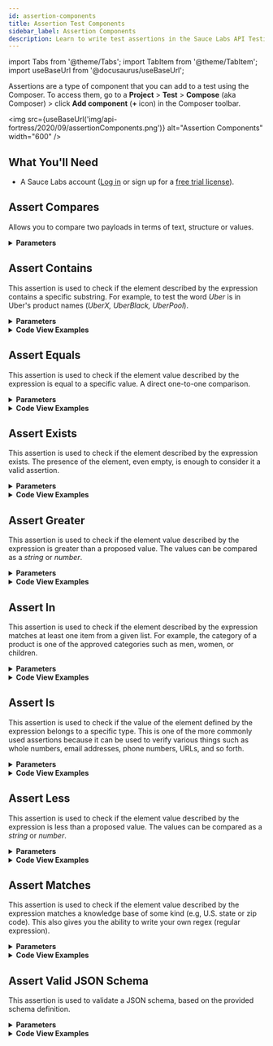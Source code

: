 ```yaml
---
id: assertion-components
title: Assertion Test Components
sidebar_label: Assertion Components
description: Learn to write test assertions in the Sauce Labs API Testing Composer.
---
```


import Tabs from '@theme/Tabs';
import TabItem from '@theme/TabItem';
import useBaseUrl from '@docusaurus/useBaseUrl';

Assertions are a type of component that you can add to a test using the Composer. To access them, go to a **Project** > **Test** > **Compose** (aka Composer) > click **Add component** (**+** icon) in the Composer toolbar.

<img src={useBaseUrl('img/api-fortress/2020/09/assertionComponents.png')} alt="Assertion Components" width="600" />

## What You'll Need
* A Sauce Labs account ([Log in](https://accounts.saucelabs.com/am/XUI/#login/) or sign up for a [free trial license](https://saucelabs.com/sign-up)).

## Assert Compares

Allows you to compare two payloads in terms of text, structure or values.

<details><summary><strong>Parameters</strong></summary>

| Field | Type/Value | Required |
| :--- | :--- | :--- |
| **Expression 1** | Expression | Yes |
| **Expression 2** | Expression | Yes |
| **Mode** | Text, values, structure | Yes |
| **Level** | error, warning | No |
| **Stop test if fails** | True, false | No |

* __Expression 1__: the first payload you want to compare. See [Expression](/api-testing/on-prem/reference/expression/) for more details.
* __Expression 2__: the second payload you want to compare.
* __Mode__: the comparator you wish to use.
    * **Text** compares the text of the two payloads as plain text
    * **values** compares the two payloads regardless the text layout
    * **structure** compares only the structure of the two payloads.
* __Level__: Specifies, when the assertion fails, whether it should be considered an **error** or just a **warning**.
* __Stop test if fails__: The test will be immediately stopped if the assertion fails.

:::note
A **warning** will not trigger alerts, such as email or text messages.
:::

<img src={useBaseUrl('img/api-fortress/2020/09/compares.jpg')} alt="Assertion Compares Pic"/>

</details>


## Assert Contains

This assertion is used to check if the element described by the expression contains a specific substring. For example, to test the word _Uber_ is in Uber's product names (_UberX, UberBlack, UberPool_).

<details><summary><strong>Parameters</strong></summary>

| Field | Type/Value | Required |
| :--- | :--- | :--- |
| Expression | Expression | Yes |
| Value | String | Yes |
| Mode | 'all' or 'one' | No |
| Level | 'error' or 'warning' | No |
| Modifier | 'not' | No |
| Execute if item exists | 'true' or 'false' | No |
| Stop test if fails | 'true' or 'false' | No |
| Comment | String | No |

* __Expression__: It's the path to the element we want to operate on (e.g.,`payload.ProductID`). See [Expression](/api-testing/on-prem/reference/expression/) for more details.
* __Value__: The value we want to compare the expression to.
* __Mode__: Specify if all the same elements in the payload should match the assertion (‘all’) or if only one element (‘one’) is enough.
* __Level__: Specifies, when the assertion fails, whether it should be considered an **error** or just a **warning**.
* __Modifier__: The assertion is considered verified if it does not pass.
* __Execute if item exists__: The assertion is evaluated only if the element exists. This is useful when the element does not always exist.
* __Stop test if fails__: The test will be immediately stopped if the assertion fails.
* __Comment__: Add comment messages in the form of a string data type.

:::note
A **warning** will not trigger alerts (such as email or text messages).
:::

</details>
<details><summary><strong>Code View Examples</strong></summary>

```html
<assert-contains expression=”data.url” value=”domain.com”/>
```

```html
<assert-contains expression=”data.id” value=”${id}”/>
```

</details>


## Assert Equals

This assertion is used to check if the element value described by the expression is equal to a specific value. A direct one-to-one comparison.

<details><summary><strong>Parameters</strong></summary>

| Field | Type/Value | Required |
| :--- | :--- | :--- |
| Expression | Expression | Yes |
| Value | String | Yes |
| Type | 'integer' or 'float' | No |
| Mode | 'all' or 'one' | No |
| Level | 'error' or 'warning' | No |
| Modifier | 'not' | No |
| Execute if item exists | 'true' or 'false' | No |
| Stop test if fails | 'true' or 'false' | No |
| Comment | String | No |

* __Expression__: It's the path to the element we want to operate on (e.g.,`payload.ProductID`). See [Expression](/api-testing/on-prem/reference/expression/) for more details.
* __Value__: The value we want to compare the expression to.
* __Type__: The data type of the value. This attribute is optional. If no type is defined the values will be compared as strings. If the type is set the values will evaluated with the chosen comparator (ex: ‘integer’ as a whole number, ‘float’ as a decimal number).
* __Mode__: Specify if all the same elements in the payload should match the assertion (‘all’) or if only one element (‘one’) is enough.
* __Level__: Specify if the assertion fails whether it should be considered an ‘error’ or just a ‘warning’.
* __Modifier__: The assertion is considered verified if it does not pass.
* __Execute if item exists__: The assertion is evaluated only if the element exists. This is useful when the element does not always exist.
* __Stop test if fails__: The test will be immediately stopped if the assertion fails.
* __Comment__: Add comment messages in the form of a string data type.

:::note
A **warning** will not trigger alerts (such as email or text messages).
:::

</details>
<details><summary><strong>Code View Examples</strong></summary>

```html
<assert-equals expression=”data.code” value=”500″/>
```

```html
<assert-equals expression=”data.code” value=”500″ type=”integer”/>
```

</details>


## Assert Exists

This assertion is used to check if the element described by the expression exists. The presence of the element, even empty, is enough to consider it a valid assertion.

<details><summary><strong>Parameters</strong></summary>

| Field | Type/Value | Required |
| :--- | :--- | :--- |
| Expression | Expression | Yes |
| Mode | 'all' or 'one' | No |
| Level | 'error' or 'warning' | No |
| Modifier | 'not' | No |
| Stop test if fails | 'true' or 'false' | No |
| Comment | String | No |

* __Expression__: It's the path to the element we want to operate on (e.g.,`payload.ProductID`). See [Expression](/api-testing/on-prem/reference/expression/) for more details.
* __Mode__: Specify if all the same elements in the payload should match the assertion (‘all’) or if only one element (‘one’) is enough.
* __Level__: Specify if the assertion fails whether it should be considered an ‘error’ or just a ‘warning’.
* __Modifier__: The assertion is considered verified if it does not pass.
* __Stop test if fails__: The test will be immediately stopped if the assertion fails.
* __Comment__: Add comment messages in the form of a string data type.

:::note
A **warning** will not trigger alerts (such as email or text messages).
:::

</details>
<details><summary><strong>Code View Examples</strong></summary>

```html
<assert-exists expression=”data.id”/>
```

</details>



## Assert Greater

This assertion is used to check if the element value described by the expression is greater than a proposed value. The values can be compared as a _string_ or _number_.

<details><summary><strong>Parameters</strong></summary>

| Field | Type/Value | Required |
| :--- | :--- | :--- |
| Expression | Expression | Yes |
| Value | String | Yes |
| Type | 'integer' or 'float' | No |
| Mode | 'all' or 'one' | No |
| Level | 'error' or 'warning' | No |
| Modifier | 'not' | No |
| Execute if item exists | 'true' or 'false' | No |
| Stop test if fails | 'true' or 'false' | No |
| Comment | String | No |

* __Expression__: It's the path to the element we want to operate on (e.g.,`payload.ProductID`). See [Expression](/api-testing/on-prem/reference/expression/) for more details.
* __Value__: The value we want to compare the expression to.
* __Type__: The data type of the value. This attribute is optional. If no type is defined the values will be compared as strings. If the type is set the values will evaluated with the chosen comparator (ex: ‘integer’ as a whole number, ‘float’ as a decimal number).
* __Mode__: Specify if all the same elements in the payload should match the assertion (‘all’) or if only one element (‘one’) is enough.
* __Level__: Specify if the assertion fails whether it should be considered an ‘error’ or just a ‘warning’.
* __Modifier__: The assertion is considered verified if it does not pass.
* __Execute if item exists__: The assertion is evaluated only if the element exists. This is useful when the element does not always exist.
* __Stop test if fails__: The test will be immediately stopped if the assertion fails.
* __Comment__: Add comment messages in the form of a string data type.

:::note
A **warning** will not trigger alerts (such as email or text messages).
:::

</details>
<details><summary><strong>Code View Examples</strong></summary>

```html
<assert-greater expression=”data.code” value=”4503″/>
```

```html
<assert-greater expression=”data.code” value=”4503″ type=”integer”/>
```

</details>

## Assert In

This assertion is used to check if the element described by the expression matches at least one item from a given list. For example, the category of a product is one of the approved categories such as men, women, or children.

<details><summary><strong>Parameters</strong></summary>

| Field | Type/Value | Required |
| :--- | :--- | :--- |
| Expression | Expression | Yes |
| Value | String | Yes |
| Type | 'integer' of 'float' | No |
| Mode | 'all' or 'one' | No |
| Level | 'error' or 'warning' | No |
| Modifier | 'not' | No |
| Execute if item exists | 'true' or 'false' | No |
| Stop test if fails | 'true' or 'false' | No |
| Comment | String | No |

* __Expression__: It's the path to the element we want to operate on (e.g.,`payload.ProductID`). See [Expression](/api-testing/on-prem/reference/expression/) for more details.
* __Value__: The value we want to compare the expression to.
* __Type__: The data type of the value. This attribute is optional. If no type is defined the values will be compared as strings. If the type is set the values will evaluated with the chosen comparator (ex: ‘integer’ as a whole number, ‘float’ as a decimal number).
* __Mode__: Specify if all the same elements in the payload should match the assertion (‘all’) or if only one element (‘one’) is enough.
* __Level__: Specify if the assertion fails whether it should be considered an ‘error’ or just a ‘warning’.
* __Modifier__: The assertion is considered verified if it does not pass.
* __Execute if item exists__: The assertion is evaluated only if the element exists. This is useful when the element does not always exist.
* __Stop test if fails__: The test will be immediately stopped if the assertion fails.
* __Comment__: Add comment messages in the form of a string data type.

:::note
A **warning** will not trigger alerts (such as email or text messages).
:::

</details>
<details><summary><strong>Code View Examples</strong></summary>

```html
<assert-in expression=”data.type” value=”[‘paperbook’,’ebook’]”/>
```

```html
<assert-in expression=”data.price” value=”[5.50,7,9.79]” type=”float”/>
```

</details>


## Assert Is

This assertion is used to check if the value of the element defined by the expression belongs to a specific type. This is one of the more commonly used assertions because it can be used to verify various things such as whole numbers, email addresses, phone numbers, URLs, and so forth.

<details><summary><strong>Parameters</strong></summary>

| Field | Type/Value | Required |
| :--- | :--- | :--- |
| Expression | Expression | Yes |
| Type | 'integer', 'float', 'url', 'boolean', 'phone', 'email', 'map', 'array' | Yes |
| Mode | 'all' or 'one' | No |
| Level | 'error' or 'warning' | No |
| Modifier | 'not' | No |
| Execute if item exists | 'true' or 'false' | No |
| Stop test if fails | 'true' or 'false' | No |
| Comment | String | No |

* __Expression__: It's the path to the element we want to operate on (e.g.,`payload.ProductID`). See [Expression](/api-testing/on-prem/reference/expression/) for more details.
* __Type__: The data type of the value. The possible values are:
    * _integer_: checks if field is an integer value;
    * _float_: checks if field is a decimal value;
    * _url_: checks if the field is a well formatted url;
    * _boolean_: checks if field is a boolean value;
    * _phone_: checks if field contains a valid phone number format;
    * _email_: checks if field is a valid email format;
    * _map_: checks if field is a map type;
    * _array_: checks if the field is an array.
* __Mode__: Specify if all the same elements in the payload should match the assertion (‘all’) or if only one element (‘one’) is enough.
* __Level__: Specify if the assertion fails whether it should be considered an ‘error’ or just a ‘warning’.
* __Modifier__: The assertion is considered verified if it does not pass.
* __Execute if item exists__: The assertion is evaluated only if the element exists. This is useful when the element does not always exist.
* __Stop test if fails__: The test will be immediately stopped if the assertion fails.
* __Comment__: Add comment messages in the form of a string data type.

:::note
A **warning** will not trigger alerts (such as email or text messages).
:::

</details>
<details><summary><strong>Code View Examples</strong></summary>

```html
<assert-is expression=”data.id” type=”integer”/>
```

</details>

## Assert Less

This assertion is used to check if the element value described by the expression is less than a proposed value. The values can be compared as a _string_ or _number_.

<details><summary><strong>Parameters</strong></summary>

| Field | Type/Value | Required |
| :--- | :--- | :--- |
| Expression | Expression | Yes |
| Value | String | Yes |
| Type | 'integer' or 'float' | No |
| Mode | 'all' or 'one' | No |
| Level | 'error' or 'warning' | No |
| Modifier | 'not' | No |
| Execute if item exists | 'true' or 'false' | No |
| Stop test if fails | 'true' or 'false' | No |
| Comment | String | No |


* __Expression__: It's the path to the element we want to operate on (e.g.,`payload.ProductID`). See [Expression](/api-testing/on-prem/reference/expression/) for more details.
* __Value__: The value we want to compare the expression to.
* __Type__: The data type of the value. This attribute is optional. If no type is defined the values will be compared as strings. If the type is set the values will evaluated with the chosen comparator (ex: ‘integer’ as a whole number, ‘float’ as a decimal number).
* __Mode__: Specify if all the same elements in the payload should match the assertion (‘all’) or if only one element (‘one’) is enough.
* __Level__: Specify if the assertion fails whether it should be considered an ‘error’ or just a ‘warning’.
* __Modifier__: The assertion is considered verified if it does not pass.
* __Execute if item exists__: The assertion is evaluated only if the element exists. This is useful when the element does not always exist.
* __Stop test if fails__: The test will be immediately stopped if the assertion fails.
* __Comment__: Add comment messages in the form of a string data type.

:::note
A **warning** will not trigger alerts (such as email or text messages).
:::

</details>
<details><summary><strong>Code View Examples</strong></summary>

```html
<assert-less expression=”data.code” value=”4503″/>
```

```html
<assert-less expression=”data.code” value=”4503″ type=”integer”/>
```

</details>

## Assert Matches

This assertion is used to check if the element value described by the expression matches a knowledge base of some kind (e.g, U.S. state or zip code). This also gives you the ability to write your own regex (regular expression).

<details><summary><strong>Parameters</strong></summary>

| Field | Type/Value | Required |
| :--- | :--- | :--- |
| Expression | Expression | Yes |
| Type | 'regex' or 'US Zipcode' or 'USState' or 'credit card' or 'country codes' or 'currency codes' | Yes |
| Regex value | String | Yes, if type is 'regex' |
| Mode | 'all' or 'one' | No |
| Level | 'error' or 'warning' | No |
| Modifier | 'not' | No |
| Execute if item exists | 'true' or 'false' | No |
| Stop test if fails | 'true' or 'false' | No |
| Comment | String | No |

* __Expression__: It's the path to the element we want to operate on (e.g.,`payload.ProductID`). See [Expression](/api-testing/on-prem/reference/expression/) for more details.
* __Type__: The data type of the value. The possible values are:
    * _regex_: if you want to evaluate the field as a regular expression (specified in regex value);
    * _US Zipcode_: checks if the field is a valid US zip code;
    * _US State_: checks if the field is a valid US State (i.e., 'NY');
    * _credit card_: checks if the field contains a valid credit card number from the most popular credit cards (i.e. VISA, Mastercard, AMEX);
    * _country codes_: checks if the field contains a valid country code (i.e., 'US', 'FR', 'DK');
    * _currency codes_: checks if the fields is a valid currency (i.e., 'USD', 'EUR');
* __Regex value__: Specify the regular expression you want to use for checking the expression.
* __Mode__: Specify if all the same elements in the payload should match the assertion (‘all’) or if only one element (‘one’) is enough.
* __Level__: Specify if the assertion fails whether it should be considered an ‘error’ or just a ‘warning’.
* __Modifier__: The assertion is considered verified if it does not pass.
* __Execute if item exists__: The assertion is evaluated only if the element exists. This is useful when the element does not always exist.
* __Stop test if fails__: The test will be immediately stopped if the assertion fails.
* __Comment__: Add comment messages in the form of a string data type.

</details>
<details><summary><strong>Code View Examples</strong></summary>

<Tabs
  defaultValue="Zip Code"
  values={[
    {label: 'Zip Code', value: 'Zip Code'},
    {label: 'U.S. State', value: 'U.S. State'},
    {label: 'Name', value: 'Name'},
    {label: 'Credit Card', value: 'Credit Card'},
    {label: 'Country Codes', value: 'Country Codes'},
    {label: 'Currency Codes', value: 'Currency Codes'},
  ]}>

<TabItem value="Zip Code">

```html
<assert-matches expression=”data.zipcode” type=”us_zipcodes”/>
```

</TabItem>
<TabItem value="U.S. State">

```html
<assert-matches expression=”data.state” type=”us_states”/>
```

</TabItem>
<TabItem value="Name">

```html
<assert-matches expression=”data.name” type=”regex” value=”[hc]?at”/>
```

</TabItem>
<TabItem value="Credit Card">

```html
<assert-matches expression=”data.credit” type=”creditCard”/>
```

</TabItem>
<TabItem value="Country Codes">

```html
<assert-matches expression=”data.country” type=country_codes”/>
```

</TabItem>
<TabItem value="Currency Codes">

```html
<assert-matches expression=”data.code” type=”currency_codes”/>
```

</TabItem>
</Tabs>

</details>


## Assert Valid JSON Schema

This assertion is used to validate a JSON schema, based on the provided schema definition.

<details><summary><strong>Parameters</strong></summary>

| Field | Type/Value | Required |
| :--- | :--- | :--- |
| Expression | Expression | Yes |
| JsonSchema | JSON schema definition | Yes |
| Comment | String | No |

* __Expression__: The path to the element we want to operate on (e.g., `payload.ProductID`). See [Expression](https://apifortress.com/doc/expression/) for more details.
* __JsonSchema__: The JSON schema definition. This will be used to validate the JSON passed in the expression field. Here are some examples:

  ```json title="Example JSON"
  {
     "rectangle":{
        "a":15,
        "b":5
     }
  }
  ```

  ```json title="Example JSON Schema"
  {
     "type":"object",
     "properties":{
        "rectangle":{
           "$ref":"#/definitions/Rectangle"
        }
     },
     "definitions":{
      "size":{
           "type":"number",
           "minimum":0
        },
        "Rectangle":{
           "type":"object",
           "properties":{
              "a":{
                 "$ref":"#/definitions/size"
              },
              "b":{
                 "$ref":"#/definitions/size"
              }
          }
        }
     }
  }
  ```

* __Comment__: Add comment messages in the form of a string data type.

</details>
<details><summary><strong>Code View Examples</strong></summary>

```html
<set var="json_success" lang="template"> <![CDATA[{ "rectangle" : { "a" : 15, "b" : 5 } }]]> </set> <assert-valid-jsonschema expression="json_success"> <![CDATA[{ "type" : "object", "properties" : { "rectangle" : {"$ref" : "#/definitions/Rectangle" } }, "definitions" : { "size" : { "type" : "number", "minimum" : 0 }, "Rectangle" : { "type" : "object", "properties" : { "a" : {"$ref" : "#/definitions/size"}, "b" : {"$ref" : "#/definitions/size"} } } } }]]> </assert-valid-jsonschema>
```

</details>
